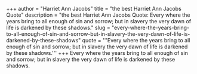 +++
author = "Harriet Ann Jacobs"
title = "the best Harriet Ann Jacobs Quote"
description = "the best Harriet Ann Jacobs Quote: Every where the years bring to all enough of sin and sorrow; but in slavery the very dawn of life is darkened by these shadows."
slug = "every-where-the-years-bring-to-all-enough-of-sin-and-sorrow-but-in-slavery-the-very-dawn-of-life-is-darkened-by-these-shadows"
quote = '''Every where the years bring to all enough of sin and sorrow; but in slavery the very dawn of life is darkened by these shadows.'''
+++
Every where the years bring to all enough of sin and sorrow; but in slavery the very dawn of life is darkened by these shadows.
